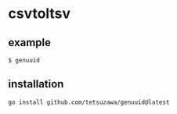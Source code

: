 # csvtoltsv

## example


```
$ genuuid
```


## installation

```
go install github.com/tetsuzawa/genuuid@latest
````

